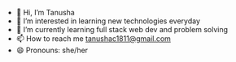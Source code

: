 - 👋 Hi, I’m Tanusha
- 👀 I’m interested in learning new technologies everyday
- 🌱 I’m currently learning full stack web dev and problem solving
- 📫 How to reach me tanushac1811@gmail.com  
- 😄 Pronouns: she/her

<!---
tanushac/tanushac is a ✨ special ✨ repository because its `README.md` (this file) appears on your GitHub profile.
You can click the Preview link to take a look at your changes.
--->
